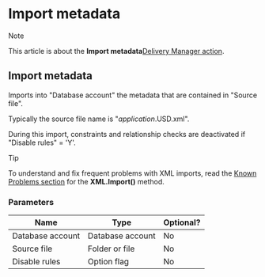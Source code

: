 # Import metadata



> [!NOTE]
> This article is about the **Import metadata**[Delivery Manager action](/docs/Continuous%20delivery/Delivery%20Manager%20actions%20by%20name).

## **Import metadata**

Imports into "Database account" the metadata that are contained in "Source file".

Typically the source file name is "*application*.USD.xml".

During this import, constraints and relationship checks are deactivated if "Disable rules" = 'Y'.

> [!TIP]
> To understand and fix frequent problems with XML imports, read the [Known Problems section](/docs/Repositories/Data%20flow%20control%20with%20XML%20or%20JSON/XML%20import%20Known%20problems%20and%20workarounds.md) for the **XML.Import()** method.

### Parameters

|**Name**|**Type**|**Optional?**|
|--------|--------|--------|
|Database account|Database account|No      |
|Source file|Folder or file|No      |
|Disable rules|Option flag|No      |



 